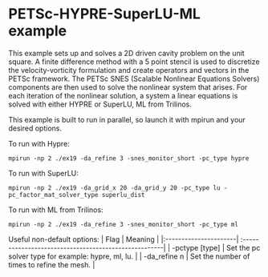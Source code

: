 # PETSc-HYPRE-SuperLU-ML example
This example sets up and solves a 2D driven cavity problem on the unit square.  A finite
difference method with a 5 point stencil is used to discretize the velocity-vorticity
formulation and create operators and vectors in the PETSc framework.  The PETSc
SNES (Scalable Nonlinear Equations Solvers) components are then used to solve the
nonlinear system that arises.  For each iteration of the nonlinear solution, a system
a linear equations is solved with either HYPRE or SuperLU, ML from Trilinos.

This example is built to run in parallel, so launch it with mpirun and your desired options.

To run with Hypre:
```
mpirun -np 2 ./ex19 -da_refine 3 -snes_monitor_short -pc_type hypre
```
To run with SuperLU:
```
mpirun -np 2 ./ex19 -da_grid_x 20 -da_grid_y 20 -pc_type lu -pc_factor_mat_solver_type superlu_dist
```
To run with ML from Trilinos:
```
mpirun -np 2 ./ex19 -da_refine 3 -snes_monitor_short -pc_type ml
```

Useful non-default options:
|   Flag                | Meaning                                               |
|:----------------------| :-----------------------------------------------------|
| -pctype [type]        | Set the pc solver type for example: hypre, ml, lu.    |
| -da_refine n          | Set the number of times to refine the mesh.           |
